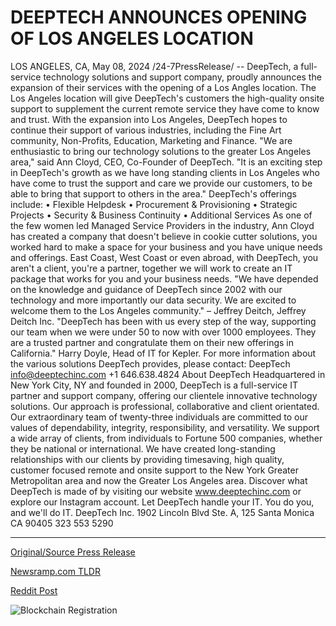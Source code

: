 # DEEPTECH ANNOUNCES OPENING OF LOS ANGELES LOCATION

LOS ANGELES, CA, May 08, 2024 /24-7PressRelease/ -- DeepTech, a full-service technology solutions and support company, proudly announces the expansion of their services with the opening of a Los Angles location.  The Los Angeles location will give DeepTech's customers the high-quality onsite support to supplement the current remote service they have come to know and trust. With the expansion into Los Angeles, DeepTech hopes to continue their support of various industries, including the Fine Art community, Non-Profits, Education, Marketing and Finance.   "We are enthusiastic to bring our technology solutions to the greater Los Angeles area," said Ann Cloyd, CEO, Co-Founder of DeepTech. "It is an exciting step in DeepTech's growth as we have long standing clients in Los Angeles who have come to trust the support and care we provide our customers, to be able to bring that support to others in the area."  DeepTech's offerings include: •	Flexible Helpdesk •	Procurement & Provisioning •	Strategic Projects •	Security & Business Continuity •	Additional Services  As one of the few women led Managed Service Providers in the industry, Ann Cloyd has created a company that doesn't believe in cookie cutter solutions, you worked hard to make a space for your business and you have unique needs and offerings. East Coast, West Coast or even abroad, with DeepTech, you aren't a client, you're a partner, together we will work to create an IT package that works for you and your business needs.  "We have depended on the knowledge and guidance of DeepTech since 2002 with our technology and more importantly our data security. We are excited to welcome them to the Los Angeles community." – Jeffrey Deitch, Jeffrey Deitch Inc.  "DeepTech has been with us every step of the way, supporting our team when we were under 50 to now with over 1000 employees. They are a trusted partner and congratulate them on their new offerings in California." Harry Doyle, Head of IT for Kepler.   For more information about the various solutions DeepTech provides, please contact: DeepTech info@deeptechinc.com +1 646.638.4824  About DeepTech Headquartered in New York City, NY and founded in 2000, DeepTech is a full-service IT partner and support company, offering our clientele innovative technology solutions. Our approach is professional, collaborative and client orientated. Our extraordinary team of twenty-three individuals are committed to our values of dependability, integrity, responsibility, and versatility.   We support a wide array of clients, from individuals to Fortune 500 companies, whether they be national or international. We have created long-standing relationships with our clients by providing timesaving, high quality, customer focused remote and onsite support to the New York Greater Metropolitan area and now the Greater Los Angeles area.  Discover what DeepTech is made of by visiting our website www.deeptechinc.com or explore our Instagram account.   Let DeepTech handle your IT. You do you, and we'll do IT.  DeepTech Inc. 1902 Lincoln Blvd Ste. A, 125 Santa Monica CA 90405 323 553 5290 

---

[Original/Source Press Release](https://newlive.24-7pressrelease.com/press-release/510710/deeptech-announces-opening-of-los-angeles-location)
                    

[Newsramp.com TLDR](None) 



[Reddit Post](https://www.reddit.com/r/technology_press/comments/1cpq6y9/deeptech_expands_to_los_angeles_with_highquality/) 



![Blockchain Registration](https://cdn.newsramp.app/24-7PressRelease/qrcode/245/11/tintcqE3.webp)